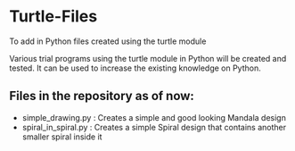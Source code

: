 # Turtle-Files
To add in Python files created using the turtle module

Various trial programs using the turtle module in Python will be created and tested.
It can be used to increase the existing knowledge on Python.

## Files in the repository as of now:
  * simple_drawing.py : Creates a simple and good looking Mandala design
  * spiral_in_spiral.py : Creates a simple Spiral design that contains another smaller spiral inside it
  
